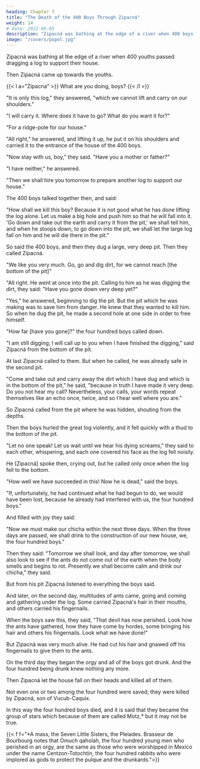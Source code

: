 ```yaml
---
heading: Chapter 7
title: "The Death of the 400 Boys Through Zipacná"
weight: 14
# date: 2022-06-05
description: "Zipacná was bathing at the edge of a river when 400 boys passed dragging a log to support their house."
image: "/covers/popol.jpg"
---
```


<!-- Here are the deeds of Zipacná, the elder, son of Vucub-Caquix.

"I am the creator of the mountains," said Zipacná. -->

Zipacná was bathing at the edge of a river when 400 youths passed dragging a log to support their house.

<!-- The four hundred were walking, after having cut down a large tree to make the ridge-pole of their house. -->

Then Zipacná came up towards the youths.

{{< l a="Zipacna" >}}
What are you doing, boys?
{{< /l >}}



"It is only this log," they answered, "which we cannot lift and carry on our shoulders."

"I will carry it. Where does it have to go? What do you want it for?"

"For a ridge-pole for our house."

"All right," he answered, and lifting it up, he put it on his shoulders and carried it to the entrance of the house of the 400 boys.

"Now stay with us, boy," they said. "Have you a mother or father?"

"I have neither," he answered.

"Then we shall hire you tomorrow to prepare another log to support our house."

The 400 boys talked together then, and said:

"How shall we kill this boy? Because it is not good what he has done lifting the log alone. Let us make a big hole and push him so that he will fall into it. 'Go down and take out the earth and carry it from the pit,' we shall tell him, and when he stoops down, to go down into the pit, we shall let the large log fall on him and he will die there in the pit."

So said the 400 boys, and then they dug a large, very deep pit. Then they called Zipacná.

"We like you very much. Go, go and dig dirt, for we cannot reach [the bottom of the pit]"

"All right. He went at once into the pit. Calling to him as he was digging the dirt, they said: "Have you gone down very deep yet?"

"Yes," he answered, beginning to dig the pit. But the pit which he was making was to save him from danger. He knew that they wanted to kill him. So when he dug the pit, he made a second hole at one side in order to free himself.

"How far [have you gone]?" the four hundred boys called down.

"I am still digging; I will call up to you when I have finished the digging," said Zipacná from the bottom of the pit. 

<!-- But he was not digging his grave; instead he was opening another pit in order to save himself. -->

At last Zipacná called to them. But when he called, he was already safe in the second pit.

"Come and take out and carry away the dirt which I have dug and which is in the bottom of the pit," he said, "because in truth I have made it very deep. Do you not hear my call? Nevertheless, your calls, your words repeat themselves like an echo once, twice, and so I hear well where you are." 

So Zipacná called from the pit where he was hidden, shouting from the depths.

Then the boys hurled the great log violently, and it fell quickly with a thud to the bottom of the pit.

"Let no one speak! Let us wait until we hear his dying screams," they said to each other, whispering, and each one covered his face as the log fell noisily. 

He [Zipacná] spoke then, crying out, but he called only once when the log fell to the bottom.

"How well we have succeeded in this! Now he is dead," said the boys. 

"If, unfortunately, he had continued what he had begun to do, we would have been lost, because he already had interfered with us, the four hundred boys."

And filled with joy they said: 

"Now we must make our chicha within the next three days. When the three days are passed, we shall drink to the construction of our new house, we, the four hundred boys." 

Then they said: "Tomorrow we shall look, and day after tomorrow, we shall also look to see if the ants do not come out of the earth when the body smells and begins to rot. Presently we shall become calm and drink our chicha," they said.

But from his pit Zipacná listened to everything the boys said. 

And later, on the second day, multitudes of ants came, going and coming and gathering under the log. Some carried Zipacná's hair in their mouths, and others carried his fingernails.

When the boys saw this, they said, "That devil has now perished. Look how the ants have gathered, how they have come by hordes, some bringing his hair and others his fingernails. Look what we have done!" 


But Zipacná was very much alive. He had cut his hair and gnawed off his fingernails to give them to the ants.

<!-- And so the four hundred boys believed that he was dead, and  -->

On the third day they began the orgy and all of the boys got drunk. And the four hundred being drunk knew nothing any more. 

Then Zipacná let the house fall on their heads and killed all of them.

Not even one or two among the four hundred were saved; they were killed by Zipacná, son of Vucub-Caquix.

In this way the four hundred boys died, and it is said that they became the group of stars which because of them are called Motz,* but it may not be true.

{{< f f="*A mass, the Seven Little Sisters, the Pleiades. Brasseur de Bourbourg notes that Omuch qaholah, the four hundred young men who perished in an orgy, are the same as those who were worshipped in Mexico under the name Centzon-Totochtin, the four hundred rabbits who were implored as gods to protect the pulque and the drunkards.">}}